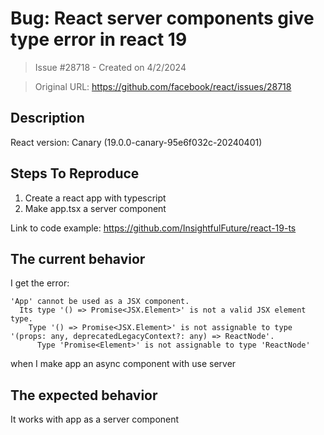 # Bug: React server components give type error in react 19

> Issue #28718 - Created on 4/2/2024

> Original URL: https://github.com/facebook/react/issues/28718

## Description

<!--
  Please provide a clear and concise description of what the bug is. Include
  screenshots if needed. Please test using the latest version of the relevant
  React packages to make sure your issue has not already been fixed.
-->

React version:
Canary (19.0.0-canary-95e6f032c-20240401)

## Steps To Reproduce

1. Create a react app with typescript
2. Make app.tsx a server component

<!--
  Your bug will get fixed much faster if we can run your code and it doesn't
  have dependencies other than React. Issues without reproduction steps or
  code examples may be immediately closed as not actionable.
-->

Link to code example:
https://github.com/InsightfulFuture/react-19-ts
<!--
  Please provide a CodeSandbox (https://codesandbox.io/s/new), a link to a
  repository on GitHub, or provide a minimal code example that reproduces the
  problem. You may provide a screenshot of the application if you think it is
  relevant to your bug report. Here are some tips for providing a minimal
  example: https://stackoverflow.com/help/mcve.
-->

## The current behavior
I get the error:
```
'App' cannot be used as a JSX component.
  Its type '() => Promise<JSX.Element>' is not a valid JSX element type.
    Type '() => Promise<JSX.Element>' is not assignable to type '(props: any, deprecatedLegacyContext?: any) => ReactNode'.
      Type 'Promise<Element>' is not assignable to type 'ReactNode'
```
when I make app an async component with use server

## The expected behavior
It works with app as a server component
